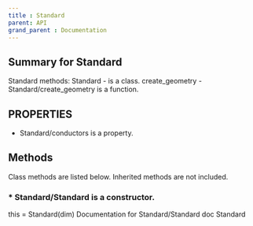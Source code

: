 ```yaml
---
title : Standard
parent: API
grand_parent : Documentation
---
```

## Summary for Standard
Standard methods:
Standard - is a class.
create_geometry - Standard/create_geometry is a function.
## PROPERTIES
* Standard/conductors is a property.

## Methods
Class methods are listed below. Inherited methods are not included.
### * Standard/Standard is a constructor.
this = Standard(dim)
Documentation for Standard/Standard
doc Standard

